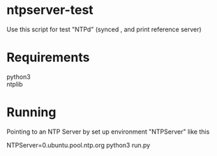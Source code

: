 # ntpserver-test
Use this script for test "NTPd" (synced , and print reference server) 

# Requirements
python3<br>
ntplib

# Running
Pointing to an NTP Server by set up environment "NTPServer"  like this

NTPServer=0.ubuntu.pool.ntp.org python3 run.py
